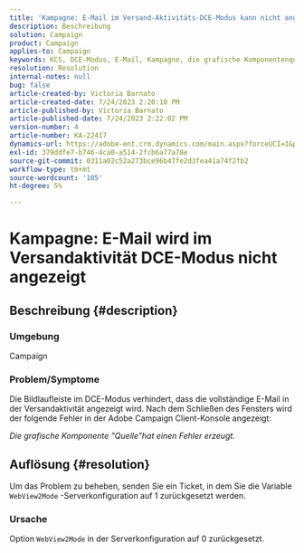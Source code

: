 ```yaml
---
title: 'Kampagne: E-Mail im Versand-Aktivitäts-DCE-Modus kann nicht angezeigt werden'
description: Beschreibung
solution: Campaign
product: Campaign
applies-to: Campaign
keywords: KCS, DCE-Modus, E-Mail, Kampagne, die grafische Komponentenquelle hat einen Fehler erzeugt, Versandaktivität
resolution: Resolution
internal-notes: null
bug: false
article-created-by: Victoria Barnato
article-created-date: 7/24/2023 2:20:10 PM
article-published-by: Victoria Barnato
article-published-date: 7/24/2023 2:22:02 PM
version-number: 4
article-number: KA-22417
dynamics-url: https://adobe-ent.crm.dynamics.com/main.aspx?forceUCI=1&pagetype=entityrecord&etn=knowledgearticle&id=813ca62e-2d2a-ee11-bdf4-6045bd0065b6
exl-id: 379ddfe7-b746-4ca0-a514-2fcb6a77a78e
source-git-commit: 0311a02c52a273bce96b47fe2d3fea41a74f2fb2
workflow-type: tm+mt
source-wordcount: '105'
ht-degree: 5%

---
```


# Kampagne: E-Mail wird im Versandaktivität DCE-Modus nicht angezeigt

## Beschreibung {#description}


### Umgebung

Campaign

### Problem/Symptome

Die Bildlaufleiste im DCE-Modus verhindert, dass die vollständige E-Mail in der Versandaktivität angezeigt wird. Nach dem Schließen des Fensters wird der folgende Fehler in der Adobe Campaign Client-Konsole angezeigt:

*Die grafische Komponente &quot;Quelle&quot;hat einen Fehler erzeugt.*


## Auflösung {#resolution}


Um das Problem zu beheben, senden Sie ein Ticket, in dem Sie die Variable `WebView2Mode` -Serverkonfiguration auf 1 zurückgesetzt werden.

### Ursache

Option `WebView2Mode` in der Serverkonfiguration auf 0 zurückgesetzt.
